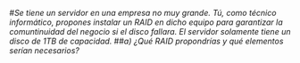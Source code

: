#*Se tiene un servidor en una empresa no muy grande. Tú, como técnico informático, propones instalar un RAID en dicho equipo para garantizar la comuntinuidad del negocio si el disco fallara. El servidor solamente tiene un disco de 1TB de capacidad.*
##*a) ¿Qué RAID propondrías y qué elementos serían necesarios?*
